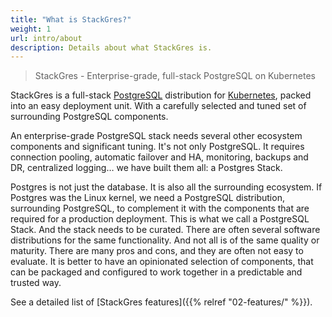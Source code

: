 ```yaml
---
title: "What is StackGres?"
weight: 1
url: intro/about
description: Details about what StackGres is.
---
```


> StackGres - Enterprise-grade, full-stack PostgreSQL on Kubernetes

StackGres is a full-stack [PostgreSQL](https://www.postgresql.org/) distribution for [Kubernetes](https://kubernetes.io/),
packed into an easy deployment unit. With a carefully selected and tuned set of surrounding PostgreSQL components.

An enterprise-grade PostgreSQL stack needs several other ecosystem components and significant tuning.
It's not only PostgreSQL. It requires connection pooling, automatic failover and HA, monitoring,
backups and DR, centralized logging… we have built them all: a Postgres Stack.

Postgres is not just the database.
It is also all the surrounding ecosystem.
If Postgres was the Linux kernel, we need a PostgreSQL distribution, surrounding PostgreSQL, to complement it with the components that are required for a production deployment.
This is what we call a PostgreSQL Stack.
And the stack needs to be curated.
There are often several software distributions for the same functionality.
And not all is of the same quality or maturity.
There are many pros and cons, and they are often not easy to evaluate.
It is better to have an opinionated selection of components, that can be packaged and configured to work together in a predictable and trusted way.

See a detailed list of [StackGres features]({{% relref "02-features/" %}}).